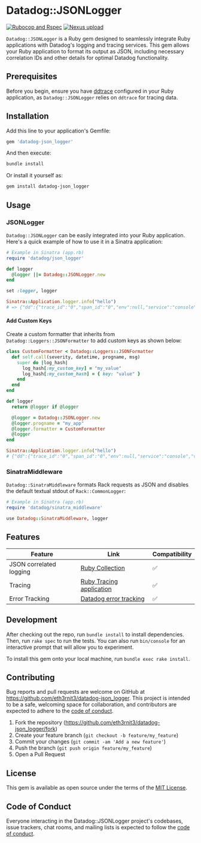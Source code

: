 # Datadog::JSONLogger

[![Rubocop and Rspec](https://github.com/Eth3rnit3/datadog-json_logger/actions/workflows/main.yml/badge.svg?branch=main)](https://github.com/Eth3rnit3/datadog-json_logger/actions/workflows/main.yml)
[![Nexus upload](https://github.com/buyco/datadog-json-logger/actions/workflows/nexus.yml/badge.svg)](https://github.com/buyco/datadog-json-logger/actions/workflows/nexus.yml)

`Datadog::JSONLogger` is a Ruby gem designed to seamlessly integrate Ruby applications with Datadog's logging and tracing services. This gem allows your Ruby application to format its output as JSON, including necessary correlation IDs and other details for optimal Datadog functionality.

## Prerequisites

Before you begin, ensure you have [ddtrace](https://github.com/DataDog/dd-trace-rb) configured in your Ruby application, as `Datadog::JSONLogger` relies on `ddtrace` for tracing data.

## Installation

Add this line to your application's Gemfile:

```ruby
gem 'datadog-json_logger'
```

And then execute:

```bash
bundle install
```

Or install it yourself as:

```bash
gem install datadog-json_logger
```

## Usage

### JSONLogger

`Datadog::JSONLogger` can be easily integrated into your Ruby application. Here's a quick example of how to use it in a Sinatra application:

```ruby
# Example in Sinatra (app.rb)
require 'datadog/json_logger'

def logger
  @logger ||= Datadog::JSONLogger.new
end

set :logger, logger

Sinatra::Application.logger.info("hello")
# => {"dd":{"trace_id":"0","span_id":"0","env":null,"service":"console","version":null},"timestamp":"2023-11-22 22:28:00 +0100","severity":"INFO ","progname":"","message":"hello"}
```

#### Add Custom Keys
Create a custom formatter that inherits from `Datadog::Loggers::JSONFormatter` to add custom keys as shown below:

```ruby
class CustomFormatter < Datadog::Loggers::JSONFormatter
  def self.call(severity, datetime, progname, msg)
    super do |log_hash|
      log_hash[:my_custom_key] = "my_value"
      log_hash[:my_custom_hash] = { key: "value" }
    end
  end
end

def logger
  return @logger if @logger

  @logger = Datadog::JSONLogger.new
  @logger.progname = "my_app"
  @logger.formatter = CustomFormatter
  @logger
end

Sinatra::Application.logger.info("hello")
# {"dd":{"trace_id":"0","span_id":"0","env":null,"service":"console","version":null},"timestamp":"2023-11-22 22:46:01 +0100","severity":"INFO ","progname":"my_app","message":"hello","my_custom_key":"my_value","my_custom_hash":{"key":"value"}}
```

### SinatraMiddleware

`Datadog::SinatraMiddleware` formats Rack requests as JSON and disables the default textual stdout of `Rack::CommonLogger`:

```ruby
# Example in Sinatra (app.rb)
require 'datadog/sinatra_middleware'

use Datadog::SinatraMiddleware, logger
```

## Features
| Feature                 | Link                                            | Compatibility |
|-------------------------|-------------------------------------------------|---------------|
| JSON correlated logging | [Ruby Collection](https://docs.datadoghq.com/logs/log_collection/ruby/?tab=lograge) | ✅             |
| Tracing                 | [Ruby Tracing application](https://docs.datadoghq.com/tracing/trace_collection/dd_libraries/ruby) | ✅             |
| Error Tracking          | [Datadog error tracking](https://www.datadoghq.com/product/error-tracking) | ✅             |


## Development

After checking out the repo, run `bundle install` to install dependencies. Then, run `rake spec` to run the tests. You can also run `bin/console` for an interactive prompt that will allow you to experiment.

To install this gem onto your local machine, run `bundle exec rake install`.

## Contributing

Bug reports and pull requests are welcome on GitHub at https://github.com/eth3rnit3/datadog-json_logger. This project is intended to be a safe, welcoming space for collaboration, and contributors are expected to adhere to the [code of conduct](https://github.com/eth3rnit3/datadog-json_logger/blob/main/CODE_OF_CONDUCT.md).

1. Fork the repository (https://github.com/eth3rnit3/datadog-json_logger/fork)
2. Create your feature branch (`git checkout -b feature/my_feature`)
3. Commit your changes (`git commit -am 'Add a new feature'`)
4. Push the branch (`git push origin feature/my_feature`)
5. Open a Pull Request

## License

This gem is available as open source under the terms of the [MIT License](https://opensource.org/licenses/MIT).

## Code of Conduct

Everyone interacting in the Datadog::JSONLogger project's codebases, issue trackers, chat rooms, and mailing lists is expected to follow the [code of conduct](https://github.com/eth3rnit3/datadog-json_logger/blob/main/CODE_OF_CONDUCT.md).